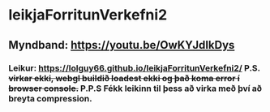 # leikjaForritunVerkefni2

## Myndband: https://youtu.be/OwKYJdIkDys
### Leikur: https://lolguy66.github.io/leikjaForritunVerkefni2/ P.S. ~~virkar ekki, webgl buildið loadest ekki og það koma error í browser console.~~ P.P.S Fékk leikinn til þess að virka með því að breyta compression.



